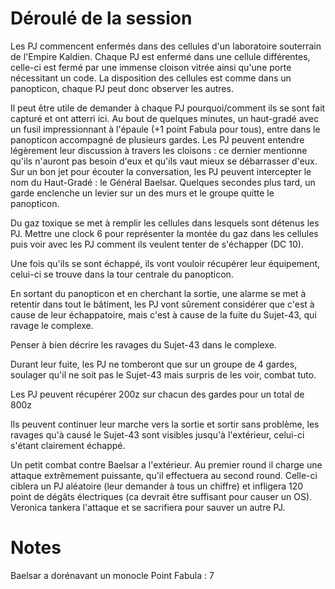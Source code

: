 # Déroulé de la session

Les PJ commencent enfermés dans des cellules d'un laboratoire souterrain de l'Empire Kaldien. 
Chaque PJ est enfermé dans une cellule différentes, celle-ci est fermé par une immense cloison vitrée ainsi qu'une porte nécessitant un code. 
La disposition des cellules est comme dans un panopticon, chaque PJ peut donc observer les autres. 

Il peut être utile de demander à chaque PJ pourquoi/comment ils se sont fait capturé et ont atterri ici.
Au bout de quelques minutes, un haut-gradé avec un fusil impressionnant à l'épaule (+1 point Fabula pour tous), entre dans le panopticon accompagné de plusieurs gardes. Les PJ peuvent entendre légèrement leur discussion à travers les cloisons : ce dernier mentionne qu'ils n'auront pas besoin d'eux et qu'ils vaut mieux se débarrasser d'eux.
Sur un bon jet pour écouter la conversation, les PJ peuvent intercepter le nom du Haut-Gradé : le Général Baelsar.
Quelques secondes plus tard, un garde enclenche un levier sur un des murs et le groupe quitte le panopticon.

Du gaz toxique se met à remplir les cellules dans lesquels sont détenus les PJ.
Mettre une clock 6 pour représenter la montée du gaz dans les cellules puis voir avec les PJ comment ils veulent tenter de s'échapper (DC 10).

Une fois qu'ils se sont échappé, ils vont vouloir récupérer leur équipement, celui-ci se trouve dans la tour centrale du panopticon. 

En sortant du panopticon et en cherchant la sortie, une alarme se met à retentir dans tout le bâtiment, les PJ vont sûrement considérer que c'est à cause de leur échappatoire, mais c'est à cause de la fuite du Sujet-43, qui ravage le complexe.

Penser à bien décrire les ravages du Sujet-43 dans le complexe.

Durant leur fuite, les PJ ne tomberont que sur un groupe de 4 gardes, soulager qu'il ne soit pas le Sujet-43 mais surpris de les voir, combat tuto.

Les PJ peuvent récupérer 200z sur chacun des gardes pour un total de 800z

Ils peuvent continuer leur marche vers la sortie et sortir sans problème, les ravages qu'à causé le Sujet-43 sont visibles jusqu'à l'extérieur, celui-ci s'étant clairement échappé.

Un petit combat contre Baelsar a l'extérieur. Au premier round il charge une attaque extrêmement puissante, qu'il effectuera au second round. 
Celle-ci ciblera un PJ aléatoire (leur demander à tous un chiffre) et infligera 120 point de dégâts électriques (ca devrait être suffisant pour causer un OS). Veronica tankera l'attaque et se sacrifiera pour sauver un autre PJ.

# Notes
Baelsar a dorénavant un monocle
Point Fabula : 7